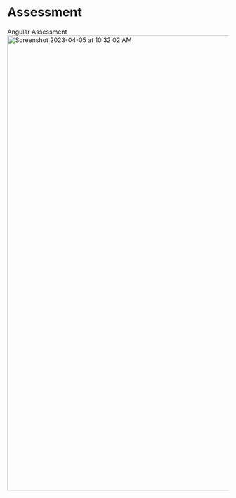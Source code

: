 # Assessment
Angular Assessment
<img width="1035" alt="Screenshot 2023-04-05 at 10 32 02 AM" src="https://user-images.githubusercontent.com/37838049/230113325-e6cc23a6-5d30-4b35-9185-7834e39f1d9b.png">
